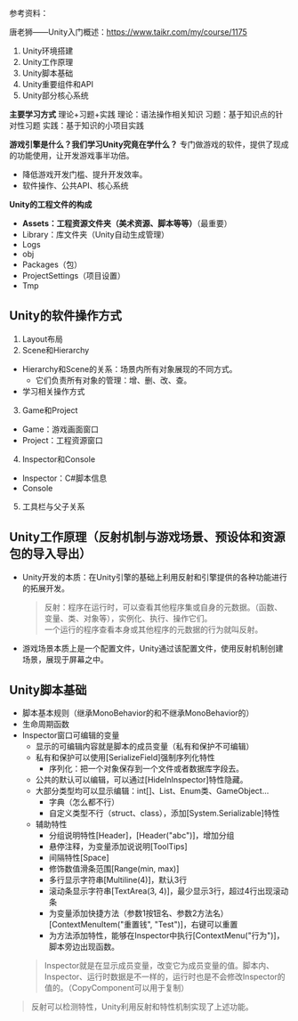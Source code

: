 参考资料：

唐老狮——Unity入门概述：https://www.taikr.com/my/course/1175

1. Unity环境搭建
2. Unity工作原理
3. Unity脚本基础
4. Unity重要组件和API
5. Unity部分核心系统

**主要学习方式**
理论+习题+实践
理论：语法操作相关知识
习题：基于知识点的针对性习题
实践：基于知识的小项目实践

**游戏引擎是什么？我们学习Unity究竟在学什么？**
专门做游戏的软件，提供了现成的功能使用，让开发游戏事半功倍。
- 降低游戏开发门槛、提升开发效率。
- 软件操作、公共API、核心系统

**Unity的工程文件的构成**
- **Assets：工程资源文件夹（美术资源、脚本等等）**（最重要）
- Library：库文件夹（Unity自动生成管理）
- Logs
- obj
- Packages（包）
- ProjectSettings（项目设置）
- Tmp

## Unity的软件操作方式
1. Layout布局
2. Scene和Hierarchy
  - Hierarchy和Scene的关系：场景内所有对象展现的不同方式。
    - 它们负责所有对象的管理：增、删、改、查。
  - 学习相关操作方式
3. Game和Project
  - Game：游戏画面窗口
  - Project：工程资源窗口
4. Inspector和Console
  - Inspector：C#脚本信息
  - Console
5. 工具栏与父子关系

## Unity工作原理（反射机制与游戏场景、预设体和资源包的导入导出）
- Unity开发的本质：在Unity引擎的基础上利用反射和引擎提供的各种功能进行的拓展开发。
  > 反射：程序在运行时，可以查看其他程序集或自身的元数据。（函数、变量、类、对象等），实例化、执行、操作它们。  
  一个运行的程序查看本身或其他程序的元数据的行为就叫反射。
- 游戏场景本质上是一个配置文件，Unity通过该配置文件，使用反射机制创建场景，展现于屏幕之中。

## Unity脚本基础
- 脚本基本规则（继承MonoBehavior的和不继承MonoBehavior的）
- 生命周期函数
- Inspector窗口可编辑的变量
  - 显示的可编辑内容就是脚本的成员变量（私有和保护不可编辑）
  - 私有和保护可以使用[SerializeField]强制序列化特性
    - 序列化：把一个对象保存到一个文件或者数据库字段去。
  - 公共的默认可以编辑，可以通过[HideInInspector]特性隐藏。
  - 大部分类型均可以显示编辑：int[]、List、Enum类、GameObject...
    - 字典（怎么都不行）
    - 自定义类型不行（struct、class），添加[System.Serializable]特性
  - 辅助特性
    - 分组说明特性[Header]，[Header("abc")]，增加分组
    - 悬停注释，为变量添加说说明[ToolTips]
    - 间隔特性[Space]
    - 修饰数值滑条范围[Range(min, max)]
    - 多行显示字符串[Multiline(4)]，默认3行
    - 滚动条显示字符串[TextArea(3, 4)]，最少显示3行，超过4行出现滚动条
    - 为变量添加快捷方法（参数1按钮名、参数2方法名）[ContextMenuItem("重置钱", "Test")]，右键可以重置
    - 为方法添加特性，能够在Inspector中执行[ContextMenu("行为")]，脚本旁边出现函数。
  > Inspector就是在显示成员变量，改变它为成员变量的值。脚本内、Inspector、运行时数据是不一样的，运行时也是不会修改Inspector的值的。（CopyComponent可以用于复制）
> 反射可以检测特性，Unity利用反射和特性机制实现了上述功能。


